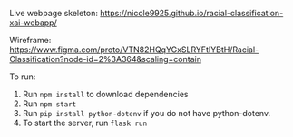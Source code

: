 
Live webpage skeleton: https://nicole9925.github.io/racial-classification-xai-webapp/

Wireframe: https://www.figma.com/proto/VTN82HQqYGxSLRYFtIYBtH/Racial-Classification?node-id=2%3A364&scaling=contain

To run:

1. Run `npm install` to download dependencies
2. Run `npm start`
3. Run `pip install python-dotenv` if you do not have python-dotenv.
4. To start the server, run `flask run`

